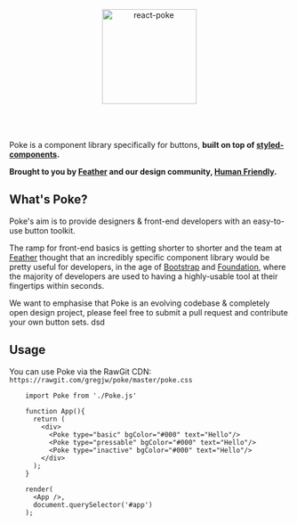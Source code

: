 <div align="center">
	<img alt="react-poke" src="http://i.imgur.com/d21NJPt.png" height="170px">
</div>
<br><br><br>


Poke is a component library specifically for buttons, **built on top of [styled-components](https://github.com/styled-components/styled-components).** 

**Brought to you by [Feather](https://feather-cfm.com) and our design community, [Human Friendly](https://uiux.blog).**

  ## What's Poke?
Poke's aim is to provide designers & front-end developers with an easy-to-use button toolkit.  
  
The ramp for front-end basics is getting shorter to shorter and the team at [Feather](https://feather-cfm.com) thought that an incredibly specific component library would be pretty useful for developers, in the age of [Bootstrap](https://github.com/twbs/bootstrap) and [Foundation](https://github.com/zurb/foundation-sites), where the majority of developers are used to having a highly-usable tool at their fingertips within seconds.

We want to emphasise that Poke is an evolving codebase & completely open design project, please feel free to submit a pull request and contribute your own button sets.
dsd
  ## Usage
  You can use Poke via the RawGit CDN: `https://rawgit.com/gregjw/poke/master/poke.css`

	  	import Poke from './Poke.js'

		function App(){
		  return (
		    <div>
		      <Poke type="basic" bgColor="#000" text="Hello"/>
		      <Poke type="pressable" bgColor="#000" text="Hello"/>
		      <Poke type="inactive" bgColor="#000" text="Hello"/>
		    </div>
		  );
		}

		render(
		  <App />,
		  document.querySelector('#app')
		);
